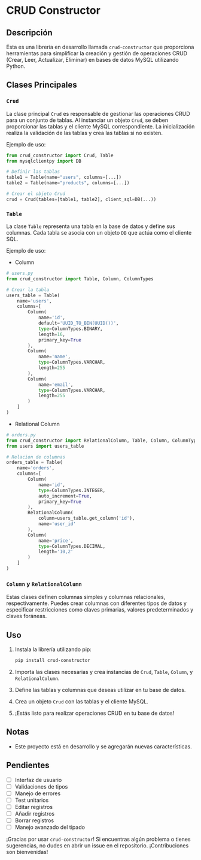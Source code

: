 # CRUD Constructor

## Descripción
Esta es una librería en desarrollo llamada `crud-constructor` que proporciona herramientas para simplificar la creación y gestión de operaciones CRUD (Crear, Leer, Actualizar, Eliminar) en bases de datos MySQL utilizando Python.

## Clases Principales

### `Crud`
La clase principal `Crud` es responsable de gestionar las operaciones CRUD para un conjunto de tablas. Al instanciar un objeto `Crud`, se deben proporcionar las tablas y el cliente MySQL correspondiente. La inicialización realiza la validación de las tablas y crea las tablas si no existen.

Ejemplo de uso:
```python
from crud_constructor import Crud, Table
from mysqlclientpy import DB

# Definir las tablas
table1 = Table(name="users", columns=[...])
table2 = Table(name="products", columns=[...])

# Crear el objeto Crud
crud = Crud(tables=[table1, table2], client_sql=DB(...))
```

### `Table`
La clase `Table` representa una tabla en la base de datos y define sus columnas. Cada tabla se asocia con un objeto `DB` que actúa como el cliente SQL.

Ejemplo de uso:
- Column
```python
# users.py
from crud_constructor import Table, Column, ColumnTypes

# Crear la tabla
users_table = Table(
    name='users',
    columns=[
        Column(
            name='id',
            default='UUID_TO_BIN(UUID())',
            type=ColumnTypes.BINARY,
            length=16,
            primary_key=True
        ),
        Column(
            name='name',
            type=ColumnTypes.VARCHAR,
            length=255
        ),
        Column(
            name='email',
            type=ColumnTypes.VARCHAR,
            length=255
        )
    ]
)
```
- Relational Column
```python
# orders.py
from crud_constructor import RelationalColumn, Table, Column, ColumnTypes
from users import users_table

# Relacion de columnas
orders_table = Table(
    name='orders',
    columns=[
        Column(
            name='id',
            type=ColumnTypes.INTEGER,
            auto_increment=True,
            primary_key=True
        ),
        RelationalColumn(
            column=users_table.get_column('id'),
            name='user_id'
        ),
        Column(
            name='price',
            type=ColumnTypes.DECIMAL,
            length='10,2'
        )
    ]
)
```


### `Column` y `RelationalColumn`
Estas clases definen columnas simples y columnas relacionales, respectivamente. Puedes crear columnas con diferentes tipos de datos y especificar restricciones como claves primarias, valores predeterminados y claves foráneas.

## Uso
1. Instala la librería utilizando pip:
   ```bash
   pip install crud-constructor
   ```

2. Importa las clases necesarias y crea instancias de `Crud`, `Table`, `Column`, y `RelationalColumn`.

3. Define las tablas y columnas que deseas utilizar en tu base de datos.

4. Crea un objeto `Crud` con las tablas y el cliente MySQL.

5. ¡Estás listo para realizar operaciones CRUD en tu base de datos!

## Notas
- Este proyecto está en desarrollo y se agregarán nuevas características.

## Pendientes
- [ ] Interfaz de usuario
- [ ] Validaciones de tipos
- [ ] Manejo de errores
- [ ] Test unitarios
- [ ] Editar registros
- [ ] Añadir registros
- [ ] Borrar registros
- [ ] Manejo avanzado del tipado

¡Gracias por usar `crud-constructor`! Si encuentras algún problema o tienes sugerencias, no dudes en abrir un issue en el repositorio. ¡Contribuciones son bienvenidas!

